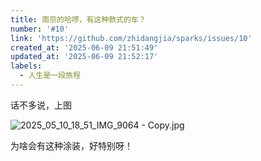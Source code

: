 ```yaml
---
title: 南京的哈啰，有这种款式的车？
number: '#10'
link: 'https://github.com/zhidangjia/sparks/issues/10'
created_at: '2025-06-09 21:51:49'
updated_at: '2025-06-09 21:52:17'
labels:
  - 人生是一段旅程
---
```

话不多说，上图

![2025_05_10_18_51_IMG_9064 - Copy.jpg](https://cdn.jsdelivr.net/gh/zhidangjia/sparks@main/images/2025/6/1749477035572.jpg)

为啥会有这种涂装，好特别呀！
